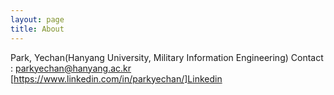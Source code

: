 ```yaml
---
layout: page
title: About
---
```


Park, Yechan(Hanyang University, Military Information Engineering)
Contact : parkyechan@hanyang.ac.kr
[https://www.linkedin.com/in/parkyechan/]Linkedin
